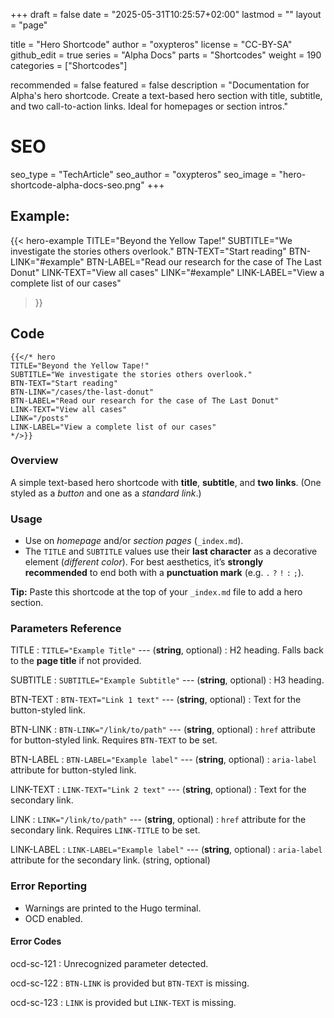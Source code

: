 +++
draft = false
date = "2025-05-31T10:25:57+02:00"
lastmod = ""
layout = "page"

title = "Hero Shortcode"
author = "oxypteros"
license = "CC-BY-SA"
github_edit = true
series = "Alpha Docs"
  parts = "Shortcodes"
  weight = 190
categories = ["Shortcodes"]

recommended = false
featured = false
description = "Documentation for Alpha's hero shortcode. Create a text-based hero section with title, subtitle, and two call-to-action links. Ideal for homepages or section intros."
# SEO
seo_type = "TechArticle"
seo_author = "oxypteros"
seo_image = "hero-shortcode-alpha-docs-seo.png"
+++
## Example:

{{< hero-example
TITLE="Beyond the Yellow Tape!"
SUBTITLE="We investigate the stories others overlook." 
BTN-TEXT="Start reading"
BTN-LINK="#example"
BTN-LABEL="Read our research for the case of The Last Donut"
LINK-TEXT="View all cases"
LINK="#example"
LINK-LABEL="View a complete list of our cases"
>}}

## Code
```go-html-template
{{</* hero
TITLE="Beyond the Yellow Tape!"
SUBTITLE="We investigate the stories others overlook." 
BTN-TEXT="Start reading"
BTN-LINK="/cases/the-last-donut"
BTN-LABEL="Read our research for the case of The Last Donut"
LINK-TEXT="View all cases"
LINK="/posts"
LINK-LABEL="View a complete list of our cases"
*/>}}
```
### Overview
A simple text-based hero shortcode with **title**, **subtitle**, and **two links**. (One styled as a *button* and one as a *standard link*.) 

### Usage
- Use on *homepage* and/or *section pages* (`_index.md`).
- The `TITLE` and `SUBTITLE` values use their **last character** as a decorative element (*different color*). For best aesthetics, it’s **strongly recommended** to end both with a **punctuation mark** (e.g. `.` `?` `!` `:` `;`).

**Tip:** Paste this shortcode at the top of your `_index.md` file to add a hero section.
### Parameters Reference
TITLE
: `TITLE="Example Title"` ---  (**string**, optional) 
: H2 heading. Falls back to the **page title** if not provided. 

SUBTITLE 
: `SUBTITLE="Example Subtitle"` --- (**string**, optional) 
: H3 heading.

BTN-TEXT
: `BTN-TEXT="Link 1 text"` --- (**string**, optional) 
: Text for the button-styled link.

BTN-LINK 
: `BTN-LINK="/link/to/path"` --- (**string**, optional) 
:  `href` attribute for button-styled link. Requires `BTN-TEXT` to be set.

BTN-LABEL 
: `BTN-LABEL="Example label"` --- (**string**, optional) 
: `aria-label` attribute for button-styled link.

LINK-TEXT 
: `LINK-TEXT="Link 2 text"` --- (**string**, optional) 
: Text for the secondary link.

LINK 
: `LINK="/link/to/path"` --- (**string**, optional) 
: `href` attribute for the secondary link. Requires `LINK-TITLE` to be set. 

LINK-LABEL 
: `LINK-LABEL="Example label"` --- (**string**, optional) 
: `aria-label` attribute for the secondary link. (string, optional)

### Error Reporting
- Warnings are printed to the Hugo terminal.
- OCD enabled.

#### Error Codes
ocd-sc-121
: Unrecognized parameter detected.

ocd-sc-122
: `BTN-LINK` is provided but `BTN-TEXT` is missing.

ocd-sc-123
: `LINK` is provided but `LINK-TEXT` is missing.